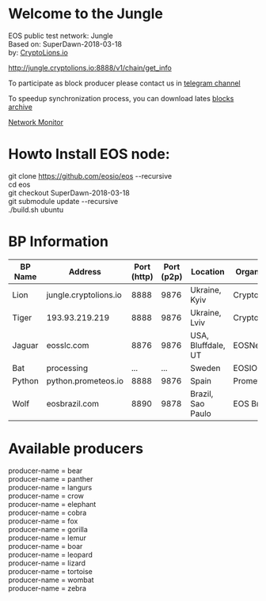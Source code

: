 # Welcome to the Jungle
EOS public test network: Jungle   
Based on: SuperDawn-2018-03-18  
by: <a target="_blank" href="http://CryptoLions.io">CryptoLions.io</a>  

<a target="_blank" href="http://jungle.cryptolions.io:8888/v1/chain/get_info">http://jungle.cryptolions.io:8888/v1/chain/get_info</a>

To participate as block producer please contact us in <a target="_blank" href="https://t.me/block_producer_candidate">telegram channel</a>

To speedup synchronization process, you can download lates <a target="_blank" href="http://jungle.cryptolions.io:9898/blocks/jungleBlocks.tar.gz">blocks archive </a>

<a target="_blank" href="http://jungle.cryptolions.io:9898/nodes/">Network Monitor</a>

# Howto Install EOS node:  
  
git clone https://github.com/eosio/eos --recursive  
cd eos  
git checkout SuperDawn-2018-03-18  
git submodule update --recursive  
./build.sh ubuntu  


# BP Information
| BP Name | Address | Port (http) | Port (p2p) | Location | Organisation |
|---------|---------|-------------|------------|----------|--------------|
| Lion | jungle.cryptolions.io | 8888 | 9876 | Ukraine, Kyiv | CryptoLions.io |
| Tiger | 193.93.219.219 | 8888 | 9876 | Ukraine, Lviv | CryptoLions.io |
| Jaguar | eosslc.com | 8876 | 9876 | USA, Bluffdale, UT | EOSNet.io |
| Bat | processing | ... | ... | Sweden | EOSIO.se |
| Python |  python.prometeos.io | 8888 | 9876 | Spain | Prometeos.io |
| Wolf | eosbrazil.com | 8890  | 9878 | Brazil, Sao Paulo | EOS Brazil  |


# Available producers

producer-name = bear  
producer-name = panther  
producer-name = langurs  
producer-name = crow  
producer-name = elephant  
producer-name = cobra  
producer-name = fox  
producer-name = gorilla  
producer-name = lemur  
producer-name = boar  
producer-name = leopard  
producer-name = lizard  
producer-name = tortoise  
producer-name = wombat  
producer-name = zebra  


